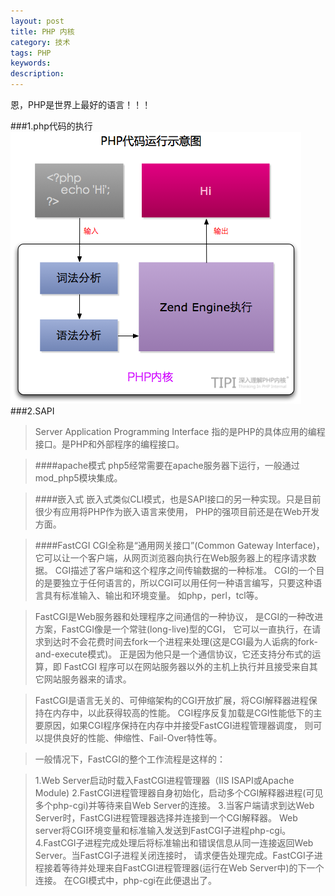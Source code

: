 ```yaml
---
layout: post
title: PHP 内核
category: 技术
tags: PHP
keywords: 
description:
---
```

恩，PHP是世界上最好的语言！！！

###1.php代码的执行
!["php-internal"](/public/img/posts/php/php-inernal-01.png)
###2.SAPI
>Server Application Programming Interface 指的是PHP的具体应用的编程接口。是PHP和外部程序的编程接口。

>####apache模式
>php5经常需要在apache服务器下运行，一般通过mod_php5模块集成。

>####嵌入式
>嵌入式类似CLI模式，也是SAPI接口的另一种实现。只是目前很少有应用将PHP作为嵌入语言来使用， PHP的强项目前还是在Web开发方面。

>####FastCGI
>CGI全称是“通用网关接口”(Common Gateway Interface)， 它可以让一个客户端，从网页浏览器向执行在Web服务器上的程序请求数据。 CGI描述了客户端和这个程序之间传输数据的一种标准。 CGI的一个目的是要独立于任何语言的，所以CGI可以用任何一种语言编写，只要这种语言具有标准输入、输出和环境变量。 如php，perl，tcl等。

>FastCGI是Web服务器和处理程序之间通信的一种协议， 是CGI的一种改进方案，FastCGI像是一个常驻(long-live)型的CGI， 它可以一直执行，在请求到达时不会花费时间去fork一个进程来处理(这是CGI最为人诟病的fork-and-execute模式)。 正是因为他只是一个通信协议，它还支持分布式的运算，即 FastCGI 程序可以在网站服务器以外的主机上执行并且接受来自其它网站服务器来的请求。

>FastCGI是语言无关的、可伸缩架构的CGI开放扩展，将CGI解释器进程保持在内存中，以此获得较高的性能。 CGI程序反复加载是CGI性能低下的主要原因，如果CGI程序保持在内存中并接受FastCGI进程管理器调度， 则可以提供良好的性能、伸缩性、Fail-Over特性等。

>一般情况下，FastCGI的整个工作流程是这样的：

>1.Web Server启动时载入FastCGI进程管理器（IIS ISAPI或Apache Module)
>2.FastCGI进程管理器自身初始化，启动多个CGI解释器进程(可见多个php-cgi)并等待来自Web Server的连接。
>3.当客户端请求到达Web Server时，FastCGI进程管理器选择并连接到一个CGI解释器。 Web server将CGI环境变量和标准输入发送到FastCGI子进程php-cgi。
>4.FastCGI子进程完成处理后将标准输出和错误信息从同一连接返回Web Server。当FastCGI子进程关闭连接时， 请求便告处理完成。FastCGI子进程接着等待并处理来自FastCGI进程管理器(运行在Web Server中)的下一个连接。 在CGI模式中，php-cgi在此便退出了。